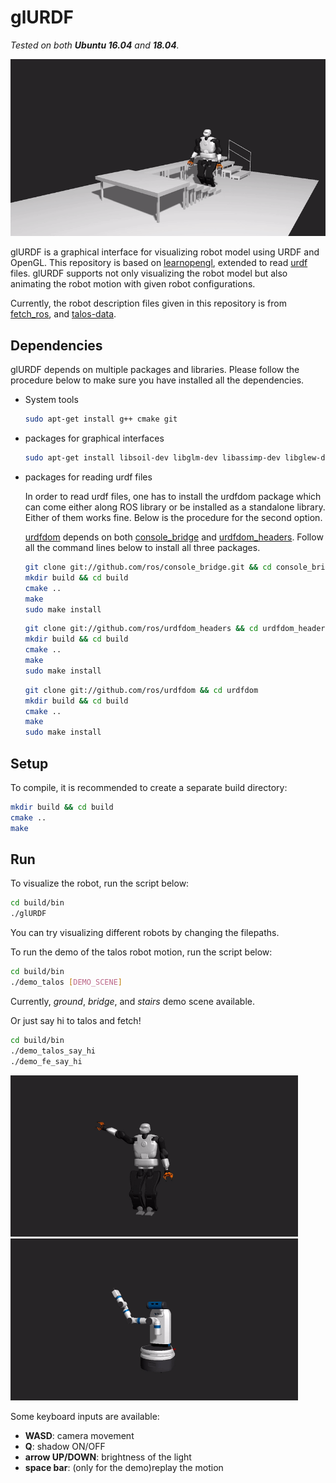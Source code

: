 # glURDF
*Tested on both **Ubuntu 16.04** and **18.04**.*

<img src="./img/demo_talos.gif" width="600">

glURDF is a graphical interface for visualizing robot model using URDF and OpenGL.
This repository is based on [learnopengl](https://learnopengl.com), extended to read [urdf](http://wiki.ros.org/urdf) files.
glURDF supports not only visualizing the robot model but also animating the robot motion with given robot configurations.

Currently, the robot description files given in this repository is from [fetch_ros](https://github.com/fetchrobotics/fetch_ros.git), and [talos-data](https://github.com/stack-of-tasks/talos-data.git).

## Dependencies
glURDF depends on multiple packages and libraries. Please follow the procedure below to make sure you have installed all the dependencies.
- System tools
  ```sh
  sudo apt-get install g++ cmake git
  ```
- packages for graphical interfaces
  ```sh
  sudo apt-get install libsoil-dev libglm-dev libassimp-dev libglew-dev libglfw3-dev libxinerama-dev libxcursor-dev libxi-dev libboost-all-dev
  ```
- packages for reading urdf files

  In order to read urdf files, one has to install the urdfdom package which can come either along ROS library or be installed as a standalone library. Either of them works fine. Below is the procedure for the second option. 

  [urdfdom](https://github.com/ros/urdfdom) depends on both [console_bridge](https://github.com/ros/console_bridge) and [urdfdom_headers](https://github.com/ros/urdfdom_headers). Follow all the command lines below to install all three packages.

  ```sh
  git clone git://github.com/ros/console_bridge.git && cd console_bridge
  mkdir build && cd build
  cmake ..
  make
  sudo make install
  ```
  ```sh
  git clone git://github.com/ros/urdfdom_headers && cd urdfdom_headers
  mkdir build && cd build
  cmake ..
  make
  sudo make install
  ```
  ```sh
  git clone git://github.com/ros/urdfdom && cd urdfdom
  mkdir build && cd build
  cmake ..
  make
  sudo make install
  ```

## Setup
To compile, it is recommended to create a separate build directory:
```sh
mkdir build && cd build
cmake ..
make 
```

## Run
To visualize the robot, run the script below:
```sh
cd build/bin
./glURDF
```
You can try visualizing different robots by changing the filepaths.

To run the demo of the talos robot motion, run the script below:
```sh
cd build/bin
./demo_talos [DEMO_SCENE]
```
Currently, *ground*, *bridge*, and *stairs* demo scene available.

Or just say hi to talos and fetch!
```sh
cd build/bin
./demo_talos_say_hi
./demo_fe_say_hi
```
<img src="./img/demo_talos_say_hi.gif" width="460"> <img src="./img/demo_fetch_say_hi.gif" width="460">

Some keyboard inputs are available:
- **WASD**: camera movement
- **Q**: shadow ON/OFF
- **arrow UP/DOWN**: brightness of the light
- **space bar**: (only for the demo)replay the motion
